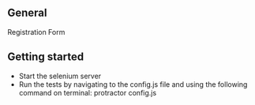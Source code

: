 ## General
Registration Form

## Getting started
- Start the selenium server
- Run the tests by navigating to the config.js file and using the following command on terminal:
    protractor config.js
   
